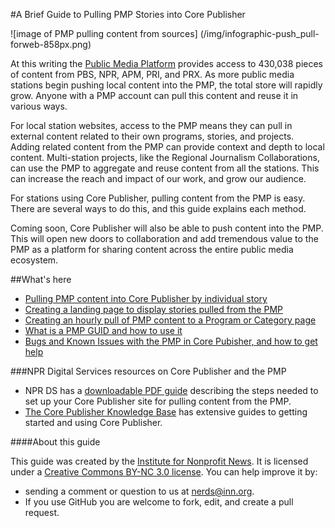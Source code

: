 #A Brief Guide to Pulling PMP Stories into Core Publisher

![image of PMP pulling content from sources]
(/img/infographic-push_pull-forweb-858px.png)

At this writing the [Public Media Platform](http://publicmediaplatform.org/) provides access to 430,038 pieces of content from PBS, NPR, APM, PRI, and PRX. As more public media stations begin pushing local content into the PMP, the total store will rapidly grow. Anyone with a PMP account can pull this content and reuse it in various ways. 

For local station websites, access to the PMP means they can pull in external content related to their own programs, stories, and projects. Adding related content from the PMP can provide context and depth to local content. Multi-station projects, like the Regional Journalism Collaborations, can use the PMP to aggregate and reuse content from all the stations. This can increase the reach and impact of our work, and grow our audience. 

For stations using Core Publisher, pulling content from the PMP is easy. There are several ways to do this, and this guide explains each method. 

Coming soon, Core Publisher will also be able to push content into the PMP. This will open new doors to collaboration and add tremendous value to the PMP as a platform for sharing content across the entire public media ecosystem.

##What's here

* [Pulling PMP content into Core Publisher by individual story](/pulling-pmp-content-into-cp-by-story.md)
* [Creating a landing page to display stories pulled from the PMP](/create-landing-pages.md)
* [Creating an hourly pull of PMP content to a Program or Category page](/hourly-pull-to-a-page.md)
* [What is a PMP GUID and how to use it](/what-is-a-pmp-guid.md)
* [Bugs and Known Issues with the PMP in Core Pubisher, and how to get help](/bugs)
 
###NPR Digital Services resources on Core Publisher and the PMP

* NPR DS has a [downloadable PDF guide](http://mediad.publicbroadcasting.net/p/newnprdsblog/files/201504/how_to_pull_content_from_the_pmp_into_core_publisher_march_2015.pdf) describing the steps needed to set up your Core Publisher site for pulling content from the PMP.
* [The Core Publisher Knowledge Base](http://digitalservices.npr.org/support/knowledgebase/corepublisher) has extensive guides to getting started and using Core Publisher.

####About this guide

This guide was created by the [Institute for Nonprofit News](http://inn.org/). It is licensed under a [Creative Commons BY-NC 3.0 license](http://creativecommons.org/licenses/by-nc/3.0/). You can help improve it by:

* sending a comment or question to us at nerds@inn.org. 
* If you use GitHub you are welcome to fork, edit, and create a pull request.
